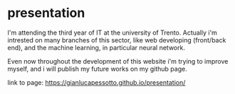 # presentation
I'm attending the third year of IT at the university of Trento. Actually i'm intrested on many branches of this sector, like web developing (front/back end), and the machine learning, in particular neural network.

Even now throughout the development of this website i'm trying to improve myself, and i will publish my future works on my github page.

link to page:  https://gianlucapessotto.github.io/presentation/
